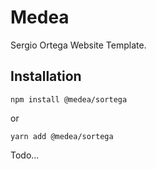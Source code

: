 # Medea
Sergio Ortega Website Template.

## Installation
```
npm install @medea/sortega
```
or
```
yarn add @medea/sortega
```

Todo...
